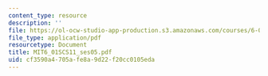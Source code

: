 ```yaml
---
content_type: resource
description: ''
file: https://ol-ocw-studio-app-production.s3.amazonaws.com/courses/6-01sc-introduction-to-electrical-engineering-and-computer-science-i-spring-2011/cf3590a4705afe8a9d22f20cc0105eda_MIT6_01SCS11_ses05.pdf
file_type: application/pdf
resourcetype: Document
title: MIT6_01SCS11_ses05.pdf
uid: cf3590a4-705a-fe8a-9d22-f20cc0105eda
---
```

